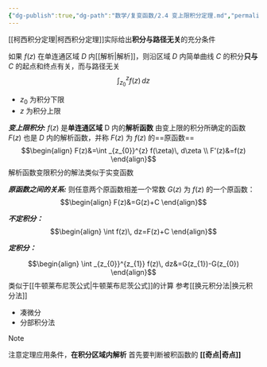 ```yaml
---
{"dg-publish":true,"dg-path":"数学/复变函数/2.4 变上限积分定理.md","permalink":"/数学/复变函数/2.4 变上限积分定理/","dgPassFrontmatter":true,"noteIcon":"","created":"2024-10-03T22:43:37.849+08:00","updated":"2025-04-12T17:44:19.374+08:00"}
---
```


[[柯西积分定理\|柯西积分定理]]实际给出**积分与路径无关**的充分条件

如果 $f(z)$ 在单连通区域 $D$ 内[[解析\|解析]]，则沿区域 $D$ 内简单曲线 $C$ 的积分**只与**$C$ 的起点和终点有关，而与路径无关
$$
\int _{z_{0}}^{z} f(z)\, dz
$$
-  $z_{0}$ 为积分下限   
-   $z$  为积分上限

***变上限积分:***
$f(z)$ 是**单连通区域** D 内的**解析函数**
由变上限的积分所确定的函数 $F(z)$ 也是 $D$ 内的解析函数，并称 $F(z)$ 为 $f(z)$ 的==原函数==
$$\begin{align}
F(z)&=\int _{z_{0}}^{z} f(\zeta)\, d\zeta  \\
F'(z)&=f(z)
\end{align}$$
解析函数变限积分的解法类似于实变函数

***原函数之间的关系:***
则任意两个原函数相差一个常数
$G(z)$ 为 $f(z)$ 的一个原函数：
$$\begin{align} 
F(z)&=G(z)+C
\end{align}$$

***不定积分：***
$$\begin{align}
\int  f(z)\, dz=F(z)+C 
\end{align}$$

***定积分：***

$$\begin{align}
\int _{z_{0}}^{z_{1}} f(z)\, dz&=G(z_{1})-G(z_{0}) 
\end{align}$$
类似于[[牛顿莱布尼茨公式\|牛顿莱布尼茨公式]]的计算
参考[[换元积分法\|换元积分法]]
- 凑微分
- 分部积分法


>[!note]
>注意定理应用条件，**在积分区域内解析**
>首先要判断被积函数的 **[[奇点\|奇点]]**

